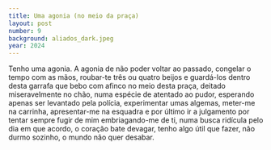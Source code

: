 ```yaml
---
title: Uma agonia (no meio da praça)
layout: post
number: 9
background: aliados_dark.jpeg
year: 2024
---
```


Tenho uma agonia. A agonia de não poder voltar ao passado, congelar o tempo com as mãos, roubar-te três ou quatro beijos e guardá-los dentro desta garrafa que bebo com afinco no meio desta praça, deitado miseravelmente no chão, numa espécie de atentado ao pudor, esperando apenas ser levantado pela polícia, experimentar umas algemas, meter-me na carrinha, apresentar-me na esquadra e por último ir a julgamento por tentar sempre fugir de mim embriagando-me de ti, numa busca ridícula pelo dia em que acordo, o coração bate devagar, tenho algo útil que fazer, não durmo sozinho, o mundo não quer desabar.